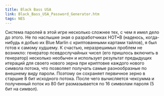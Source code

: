 ```yaml
---
title: Black Bass USA
link: Black_Bass_USA_Password_Generator.htm
tags: NES
---
```

Система паролей в этой игре несколько сложнее тех, с чем я имел дело до этого. Не по наслышке зная о разработчиках HOT•B (надеюсь, когда-нибудь я добью их Blue Marlin c криптованными картами тайлов), я был готов к самому худшему. К счастью, неразрешимых проблем не возникло: генератор псевдослучайных чисел (его пришлось включить в генератор) несколько необычен и использует результат предыдущих итераций для своего нового зерна при криптовке каждого нового символа потока, что позволяет получать самые разнообразные по внешнему виду пароли. Поэтому он сохраняет первичное зерно в старшие 8 бит исходного потока. После чего вычисляется чексумма и полученный поток из 80 бит размазывается по 16 символам пароля (5 бит на символ).  


